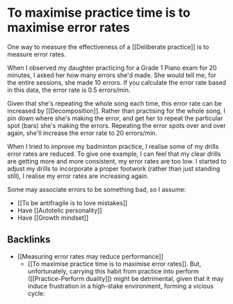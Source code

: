 # To maximise practice time is to maximise error rates
One way to measure the effectiveness of a [[Deliberate practice]] is to measure error rates.

When I observed my daughter practicing for a Grade 1 Piano exam for 20 minutes, I asked her how many errors she'd made. She would tell me, for the entire sessions, she made 10 errors. If you calculate the error rate based in this data, the error rate is 0.5 errors/min.

Given that she's repeating the whole song each time, this error rate can be increased by [[Decomposition]]. Rather than practising for the whole song, I pin down where she's making the error, and get her to repeat the particular spot (bars) she's making the errors. Repeating the error spots over and over again, she'll increase the error rate to 20 errors/min.

When I tried to improve my badminton practice, I realise some of my drills error rates are reduced. To give one example, I can feel that my clear drills are getting more and more consistent, my error rates are too low. I started to adjust my drills to incorporate a proper footwork (rather than just standing still), I realise my error rates are increasing again.

Some may associate errors to be something bad, so I assume:
- [[To be antifragile is to love mistakes]]
- Have [[Autotelic personality]]
- Have [[Growth mindset]]

## Backlinks
* [[Measuring error rates may reduce performance]]
	* [[To maximise practice time is to maximise error rates]]. But, unfortunately, carrying this habit from practice into perform ([[Practice-Perform duality]]) might be detrimental, given that it may induce frustration in a high-stake environment, forming a vicious cycle:

<!-- #evergreen -->

<!-- {BearID:7687B763-C2D0-4F12-B974-8E710D88AC0C} -->
